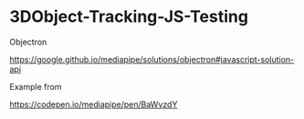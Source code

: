 # 3DObject-Tracking-JS-Testing

Objectron

https://google.github.io/mediapipe/solutions/objectron#javascript-solution-api

Example from 

https://codepen.io/mediapipe/pen/BaWvzdY
